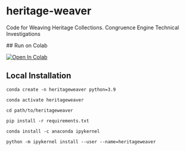 # heritage-weaver
Code for Weaving Heritage Collections. Congruence Engine Technical Investigations

## Run on Colab

[![Open In Colab](https://colab.research.google.com/assets/colab-badge.svg)](https://colab.research.google.com/github/googlecolab/colabtools/blob/2-vdb/Colab_demo.ipynb)

## Local Installation

```
conda create -n heritageweaver python=3.9
```

```
conda activate heritageweaver
```

```
cd path/to/heritageweaver
```

```
pip install -r requirements.txt
```

```
conda install -c anaconda ipykernel
```

```
python -m ipykernel install --user --name=heritageweaver
```